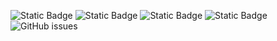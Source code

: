 ![Static Badge](https://img.shields.io/badge/blacklists-60-000000) ![Static Badge](https://img.shields.io/badge/blacklisted-2921108-cc0000) ![Static Badge](https://img.shields.io/badge/whitelisted-2242-00CC00) ![Static Badge](https://img.shields.io/badge/streaming_blacklist-28106-000000) ![GitHub issues](https://img.shields.io/github/issues/fabriziosalmi/blacklists)
